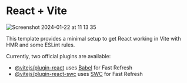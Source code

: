 # React + Vite
![Screenshot 2024-01-22 at 11 13 35](https://github.com/paulalextech/helpful-daily-todo-list/assets/113057265/776ffd42-70cf-422f-8ccc-bb3efe5e3e83)





This template provides a minimal setup to get React working in Vite with HMR and some ESLint rules.

Currently, two official plugins are available:

- [@vitejs/plugin-react](https://github.com/vitejs/vite-plugin-react/blob/main/packages/plugin-react/README.md) uses [Babel](https://babeljs.io/) for Fast Refresh
- [@vitejs/plugin-react-swc](https://github.com/vitejs/vite-plugin-react-swc) uses [SWC](https://swc.rs/) for Fast Refresh
